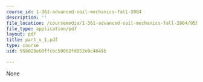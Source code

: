 ```yaml
---
course_id: 1-361-advanced-soil-mechanics-fall-2004
description: ''
file_location: /coursemedia/1-361-advanced-soil-mechanics-fall-2004/95b028e60ffcbc50002fd052e9c4049b_part_v_1.pdf
file_type: application/pdf
layout: pdf
title: part_v_1.pdf
type: course
uid: 95b028e60ffcbc50002fd052e9c4049b

---
```

None